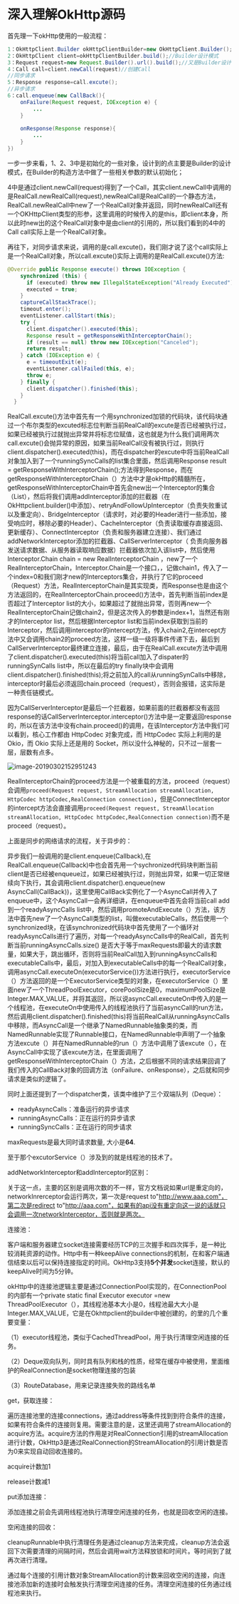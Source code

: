 # 深入理解OkHttp源码

首先理一下okHttp使用的一般流程：

```java
1：OkHttpClient.Builder okHttpClientBuilder=new OkHttpClient.Builder();//创建Builder，可以在这里设置OkHttpClient的相关参数，比如：new OkHttpClient.Builder().readTimeout(20, TimeUnit.SECONDS)
2：OkHttpClient client=okHttpClientBuilder.build();//Builder设计模式
3：Request request=new Request.Builder().url().build();//又是Builder设计模式,如果是post请求就是new Request.Builder().url().post(formBody).build()
4：Call call=client.newCall(request)//创建Call
//同步请求
5：Response response=call.excute();
//异步请求
6：call.enqueue(new CallBack(){
    onFailure(Request request, IOException e) {
        ...
    }
    
    onResponse(Response response){
        ...
    }
})

```

一步一步来看，1、2、3中是初始化的一些对象，设计到的点主要是Builder的设计模式，在Builder的构造方法中做了一些相关参数的默认初始化；

4中是通过client.newCall(request)得到了一个Call，其实client.newCall中调用的是RealCall.newRealCall(request),newRealCall是RealCall的一个静态方法，RealCall.newRealCall中new了一个RealCall对象并返回，同时newRealCall还有一个OKHttpClient类型的形参，这里调用的时候传入的是this，即client本身，所以此时new出的这个RealCall对象中是由client的引用的，所以我们看到的4中的Call call实际上是一个RealCall对象。

再往下，对同步请求来说，调用的是call.excute()，我们刚才说了这个call实际上是一个RealCall对象，所以call.excute()实际上调用的是RealCall.excute()方法:

```java
@Override public Response execute() throws IOException {
    synchronized (this) {
      if (executed) throw new IllegalStateException("Already Executed");
      executed = true;
    }
    captureCallStackTrace();
    timeout.enter();
    eventListener.callStart(this);
    try {
      client.dispatcher().executed(this);
      Response result = getResponseWithInterceptorChain();
      if (result == null) throw new IOException("Canceled");
      return result;
    } catch (IOException e) {
      e = timeoutExit(e);
      eventListener.callFailed(this, e);
      throw e;
    } finally {
      client.dispatcher().finished(this);
    }
  }
```

RealCall.excute()方法中首先有一个用synchronized加锁的代码块，该代码块通过一个布尔类型的excuted标志位判断当前RealCall的excute是否已经被执行过，如果已经被执行过就抛出异常并将标志位赋值，这也就是为什么我们调用两次call.excute()会抛异常的原因，如果当前RealCall没有被执行过，则执行client.dispatcher().executed(this)，而在dispatcher的excute中将当前RealCall对象加入到了一个runningSyncCalls的list集合里面，然后调用Response result = getResponseWithInterceptorChain();方法得到Response，而在getResponseWithInterceptorChain（）方法中才是okHttp的精髓所在，getResponseWithInterceptorChain中首先会new出一个Interceptor的集合（List），然后将我们调用addInterceptor添加的拦截器（在OkHttpclient.builder()中添加）、retryAndFollowUpInterceptor（负责失败重试以及重定向）、BridgeInterceptor（请求时，对必要的Header进行一些添加，接受响应时，移除必要的Header）、CacheInterceptor（负责读取缓存直接返回、更新缓存）、ConnectInterceptor（负责和服务器建立连接）、我们通过addNetworkInterceptor添加的拦截器、CallServerInterceptor（ 负责向服务器发送请求数据、从服务器读取响应数据）拦截器依次加入该list中，然后使用Interceptor.Chain chain = new RealInterceptorChain ，new了一个RealInterceptorChain，Interceptor.Chain是一个接口，，记做chain1，传入了一个index=0和我们刚才new的Interceptors集合，并执行了它的proceed（Request）方法，RealInterceptorChain是其实现类，而Response也是由这个方法返回的，在RealInterceptorChain.proceed()方法中，首先判断当前index是否超过了Interceptor list的大小，如果超过了就抛出异常，否则再new一个RealInterceptorChain记做chain2，但是这次传入的参数是index+1，当然还有刚才的Interceptor list，然后根据Interceptor list和当前index获取到当前的Interceptor，然后调用interceptor的intercept方法，传入chain2,在intercept方法中又会调用chain2的proceed方法，这样一级一级将事件传递下去，最后到CallServerInterceptor最终建立连接，最后，由于在RealCall.excute方法中调用了client.dispatcher().executed(this)将当前call加入了dispater的runningSynCalls list中，所以在最后的try finally块中会调用client.dispatcher().finished(this);将之前加入的call从runningSynCalls中移除，interceptor时最后必须返回chain.proceed（request），否则会报错，这实际是一种责任链模式。

因为CallServerInterceptor是最后一个拦截器，如果前面的拦截器都没有返回response的话CallServerInterceptor.interceptor()方法中是一定要返回response的，所以在该方法中没有chain.proceed()的调用，在该Interceptor方法中我们可以看到，核心工作都由 HttpCodec 对象完成，而 HttpCodec 实际上利用的是 Okio，而 Okio 实际上还是用的 Socket，所以没什么神秘的，只不过一层套一层，层数有点多。



![image-20190302152951243](https://ws1.sinaimg.cn/large/006tKfTcgy1g0ohg7tx61j313z0u0tpt.jpg)

RealInterceptorChain的proceed方法是一个被重载的方法，proceed（request）会调用`proceed(Request request, StreamAllocation streamAllocation, HttpCodec httpCodec,RealConnection connection)`，但是ConnectInterceptor的intercept方法会直接调用`proceed(Request request, StreamAllocation streamAllocation, HttpCodec httpCodec,RealConnection connection)`而不是proceed（request）。



上面是同步的网络请求的流程，关于异步的：

异步我们一般调用的是client.enqueue(Callback),在RealCall.enqueue(Callback)中也会首先用一个sychronized代码块判断当前client是否已经被enqueue过，如果已经被执行过，则抛出异常，如果一切正常继续向下执行，其会调用client.dispatcher().enqueue(new AsyncCall(CallBack))，这里使用CallBack实例化了一个AsyncCall并传入了enqueue中，这个AsyncCall一会再详细讲，在enqueue中首先会将当前call add到一个readyAsyncCalls list中，然后调用promoteAndExecute（）方法，该方法中首先new了一个AsyncCall类型的list，叫做executableCalls，然后使用一个synchronized块，在该synchronized代码块中首先使用了一个循环对readyAsyncCalls进行了遍历，对每一个readyAsyncCalls中的RealCall，首先判断当前runningAsyncCalls.size() 是否大于等于maxRequests即最大的请求数量，如果大于，跳出循环，否则将当前RealCall加入到runningAsyncCalls和executableCalls中，最后，对加入到executableCalls中的每一个RealCall对象，调用asyncCall.executeOn(executorService())方法进行执行，executorService（）方法返回的是一个ExecutorService类型的对象，在executorService（）里面new了一个ThreadPoolExecutor，corePoolSize是0，maximumPoolSize是Integer.MAX_VALUE，并将其返回，所以说asyncCall.executeOn中传入的是一个线程池，在executeOn中使用传入的线程池执行了当前asyncCall的run方法，然后调用client.dispatcher().finished(this)将当前RealCall从runningAsyncCalls中移除，而AsyncCall是一个继承了NamedRunnable抽象类的类，而NamedRunnable实现了Runnable接口，在NamedRunnable中声明了一个抽象方法excute（）并在NamedRunnable的run（）方法中调用了该excute（），在AsyncCall中实现了该excute方法，在里面调用了getResponseWithInterceptorChain（）方法，之后根据不同的请求结果回调了我们传入的CallBack对象的回调方法（onFailure、onResponse），之后就和同步请求是类似的逻辑了。

同时上面还提到了一个dispatcher类，该类中维护了三个双端队列（Deque）：

- readyAsyncCalls：准备运行的异步请求
- runningAsyncCalls：正在运行的异步请求
- runningSyncCalls：正在运行的同步请求

maxRequests是最大同时请求数量, 大小是**64**.

至于那个excutorService（）涉及到的就是线程池的技术了。

addNetworkInterceptor和addInterceptor的区别：

关于这一点，主要的区别是调用次数的不一样，官方文档说如果url是重定向的，networkInrerceptor会运行两次，第一次是request to"http://www.aaa.com"，第二次是redirect to"http://aaa.com"，如果有的api没有重定向这一说的话就只会调用一次networkInterceptor，否则就是两次。

连接池：

客户端和服务器建立socket连接需要经历TCP的三次握手和四次挥手，是一种比较消耗资源的动作。Http中有一种keepAlive connections的机制，在和客户端通信结束以后可以保持连接指定的时间。OkHttp3支持**5个并发**socket连接，默认的keepAlive时间为5分钟。

okHttp中的连接池逻辑主要是通过ConnectionPool实现的，在ConnectionPool的内部有一个private static final Executor executor =new ThreadPoolExecutor（），其线程池基本大小是0，线程池最大大小是Integer.MAX_VALUE，它是在Okhttpclient的builder中被创建的，的里的几个重要变量：

（1）executor线程池，类似于CachedThreadPool，用于执行清理空闲连接的任务。

（2）Deque双向队列，同时具有队列和栈的性质，经常在缓存中被使用，里面维护的RealConnection是socket物理连接的包装

（3）RouteDatabase，用来记录连接失败的路线名单

get，获取连接：

遍历连接池里的连接connections，通过address等条件找到到符合条件的连接，如果有符合条件的连接则复用。需要注意的是，这里还调用了streamAllocation的acquire方法。acquire方法的作用是对RealConnection引用的streamAllocation进行计数，OkHttp3是通过RealConnection的StreamAllocation的引用计数是否为0来实现自动回收连接的。

acquire计数加1

release计数减1

put添加连接：

添加连接之前会先调用线程池执行清理空闲连接的任务，也就是回收空闲的连接。

空闲连接的回收：

cleanupRunnable中执行清理任务是通过cleanup方法来完成，cleanup方法会返回下次需要清理的间隔时间，然后会调用wait方法释放锁和时间片。等时间到了就再次进行清理。

通过每个连接的引用计数对象StreamAllocation的计数来回收空闲的连接，向连接池添加新的连接时会触发执行清理空闲连接的任务。清理空闲连接的任务通过线程池来执行。

